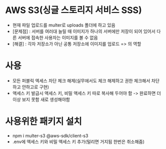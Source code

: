 # AWS S3(싱글 스토리지 서비스 SSS)
- 현재 파일 업로드를 multer로 uploads 폴더에 하고 있음
- [문제점] : 서버를 여러대 늘릴 때 이미지가 하나의 서버에만 저장이 되어 있어서 다른 서버에 접속한 사용자는 이미지를 볼 수 없음
- [해결] : 각자 저장소가 아닌 공통 저장소에 이미지를 업로드 => <S3>의 역할

# 사용
- 모든 퍼블릭 엑세스 차단 체크 해제(실무에서도 체크 해제하고 권한 체크해서 차단하고 안하고로 구현)
- 액세스 키 발급시 액세스 키, 비밀 액세스 키 따로 복사해 두어야 함 -> 완료하면 더이상 보지 못함 새로 생성해야함

# 사용위한 패키지 설치
- npm i multer-s3 @aws-sdk/client-s3
- .env에 액세스 키와 비밀 액세스 키 추가(털리면 거지됨 한번은 취소해줌)